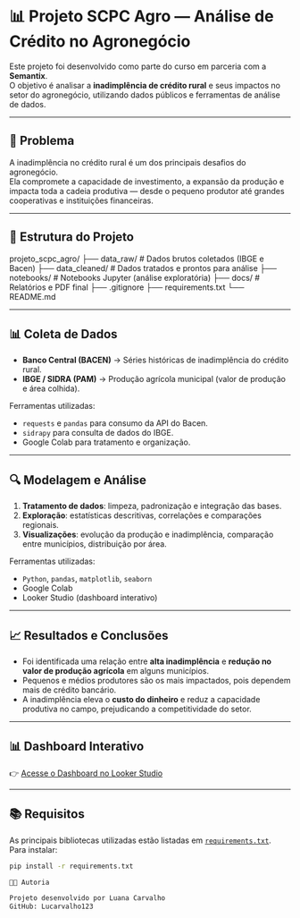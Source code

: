 # 📊 Projeto SCPC Agro — Análise de Crédito no Agronegócio

Este projeto foi desenvolvido como parte do curso em parceria com a **Semantix**.  
O objetivo é analisar a **inadimplência de crédito rural** e seus impactos no setor do agronegócio, utilizando dados públicos e ferramentas de análise de dados.

---

## 🔎 Problema

A inadimplência no crédito rural é um dos principais desafios do agronegócio.  
Ela compromete a capacidade de investimento, a expansão da produção e impacta toda a cadeia produtiva — desde o pequeno produtor até grandes cooperativas e instituições financeiras.  

---

## 📂 Estrutura do Projeto

projeto_scpc_agro/
├── data_raw/ # Dados brutos coletados (IBGE e Bacen)
├── data_cleaned/ # Dados tratados e prontos para análise
├── notebooks/ # Notebooks Jupyter (análise exploratória)
├── docs/ # Relatórios e PDF final
├── .gitignore
├── requirements.txt
└── README.md


---

## 📊 Coleta de Dados

- **Banco Central (BACEN)** → Séries históricas de inadimplência do crédito rural.  
- **IBGE / SIDRA (PAM)** → Produção agrícola municipal (valor de produção e área colhida).  

Ferramentas utilizadas:
- `requests` e `pandas` para consumo da API do Bacen.
- `sidrapy` para consulta de dados do IBGE.
- Google Colab para tratamento e organização.

---

## 🔍 Modelagem e Análise

1. **Tratamento de dados**: limpeza, padronização e integração das bases.  
2. **Exploração**: estatísticas descritivas, correlações e comparações regionais.  
3. **Visualizações**: evolução da produção e inadimplência, comparação entre municípios, distribuição por área.  

Ferramentas utilizadas:
- `Python`, `pandas`, `matplotlib`, `seaborn`
- Google Colab
- Looker Studio (dashboard interativo)

---

## 📈 Resultados e Conclusões

- Foi identificada uma relação entre **alta inadimplência** e **redução no valor de produção agrícola** em alguns municípios.  
- Pequenos e médios produtores são os mais impactados, pois dependem mais de crédito bancário.  
- A inadimplência eleva o **custo do dinheiro** e reduz a capacidade produtiva no campo, prejudicando a competitividade do setor.  

---

## 📊 Dashboard Interativo

👉 [Acesse o Dashboard no Looker Studio](https://lookerstudio.google.com/reporting/cf230dfa-2b71-438a-a145-338bd87090c9)

---

## 📚 Requisitos

As principais bibliotecas utilizadas estão listadas em [`requirements.txt`](requirements.txt).  
Para instalar:

```bash
pip install -r requirements.txt

👩‍💻 Autoria

Projeto desenvolvido por Luana Carvalho
GitHub: Lucarvalho123
